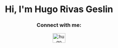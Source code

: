 <h1 align="center">Hi, I'm Hugo Rivas Geslin</h1>

<h3 align="center">Connect with me:</h3>
<p align="center">
<a href="https://linkedin.com/in/hugo rivas gesli" target="blank"><img align="center" src="https://raw.githubusercontent.com/rahuldkjain/github-profile-readme-generator/master/src/images/icons/Social/linked-in-alt.svg" alt="hugo rivas gesli" height="30" width="40" /></a>
</p>
